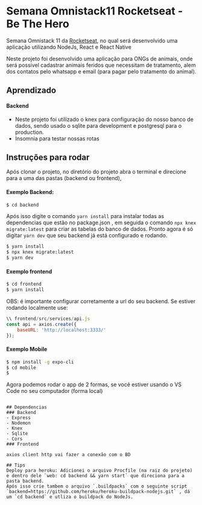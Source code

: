 # Semana Omnistack11 Rocketseat - Be The Hero
Semana Omnistack 11 da [Rocketseat](https://rocketseat.com.br/), no qual será desenvolvido uma aplicação utilizando NodeJs, React e React Native

Neste projeto foi desenvolvido uma aplicação para ONGs de animais, onde será possivel cadastrar animais feridos que necessitam de tratamento, 
alem dos contatos pelo whatsapp e email (para pagar pelo tratamento do animal).

## Aprendizado

#### Backend
- Neste projeto foi utilizado o knex para configuração do nosso banco de dados, sendo usado o sqlite para development e 
postgresql para o production.
- Insomnia para testar nossas rotas
## Instruções para rodar
Após clonar o projeto, no diretório do projeto abra o terminal e direcione para a uma das pastas (backend ou frontend), 
#### Exemplo Backend:
``` bash
$ cd backend
```
Após isso digite o comando `yarn install` para instalar todas as dependencias que estão no package.json , em seguida
o comando `npx knex migrate:latest` para criar as tabelas do banco de dados. 
Pronto agora é só digitar `yarn dev` que seu backend já está configurado e rodando.
``` bash
$ yarn install
$ npx knex migrate:latest
$ yarn dev
```

#### Exemplo frontend

``` bash
$ cd frontend
$ yarn install
```
OBS: é importante configurar corretamente a url do seu backend. Se estiver rodando localmente use:
```javascript
\\ frontend/src/services/api.js
const api = axios.create({
    baseURL: 'http://localhost:3333/'
});
```
#### Exemplo Mobile
``` bash
$ npm install -g expo-cli
$ cd mobile
$ 
```
Agora podemos rodar o app de 2 formas, se você estiver usando o VS Code no seu computador (forma local)
``` bashe

## Dependencias
### Backend
- Express
- Nodemon
- Knex
- Sqlite
- Cors
### Frontend

axios client http vai fazer a conexão com o BD

## Tips
Deploy para heroku: Adicionei o arquivo Procfile (na raiz do projeto) e dentro dele `web: cd backend && yarn start` que direciona para a pasta backend. 
Após isso crie tambem o arquivo `.buildpacks` com o seguinte script `backend=https://github.com/heroku/heroku-buildpack-nodejs.git` , dá um `cd backend` e utliza o buildpack do NodeJs. 
